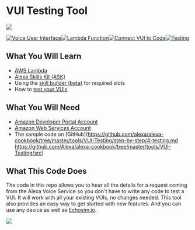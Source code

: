 # VUI Testing Tool
<img src="https://m.media-amazon.com/images/G/01/mobile-apps/dex/alexa/alexa-skills-kit/tutorials/quiz-game/header._TTH_.png" />

[![Voice User Interface](https://m.media-amazon.com/images/G/01/mobile-apps/dex/alexa/alexa-skills-kit/tutorials/navigation/1-off._TTH_.png)](https://github.com/alexa/alexa-cookbook/tree/master/tools/VUI-Testing/step-by-step/1-voice-user-interface.md)[![Lambda Function](https://m.media-amazon.com/images/G/01/mobile-apps/dex/alexa/alexa-skills-kit/tutorials/navigation/2-off._TTH_.png)](https://github.com/alexa/alexa-cookbook/tree/master/tools/VUI-Testing/step-by-step/2-lambda-function.md)[![Connect VUI to Code](https://m.media-amazon.com/images/G/01/mobile-apps/dex/alexa/alexa-skills-kit/tutorials/navigation/3-off._TTH_.png)](https://github.com/alexa/alexa-cookbook/tree/master/tools/VUI-Testing/step-by-step/3-connect-vui-to-code.md)[![Testing](https://m.media-amazon.com/images/G/01/mobile-apps/dex/alexa/alexa-skills-kit/tutorials/navigation/4-off._TTH_.png)](https://github.com/alexa/alexa-cookbook/tree/master/tools/VUI-Testing/step-by-step/4-testing.md)

## What You Will Learn
*  [AWS Lambda](http://aws.amazon.com/lambda)
*  [Alexa Skills Kit (ASK)](https://developer.amazon.com/alexa-skills-kit)
* Using the [skill builder (beta)](https://developer.integ.amazon.com/public/solutions/alexa/alexa-skills-kit/docs/ask-define-the-vui-with-gui) for required slots
* How to [test your VUIs](https://developer.amazon.com/blog)

## What You Will Need
*  [Amazon Developer Portal Account](http://developer.amazon.com)
*  [Amazon Web Services Account](http://aws.amazon.com/)
*  The sample code on [GitHub](https://github.com/alexa/alexa-cookbook/tree/master/tools/VUI-Testing/step-by-step/4-testing.md https://github.com/Alexa/alexa-cookbook/tree/master/tools/VUI-Testing/src)

## What This Code Does
The code in this repo allows you to hear all the details for a request coming from the Alexa Voice Service so you don't have to write any code to test a VUI. It will work with all your existing VUIs, no changes needed. This tool also provides an easy way to get started with new features. And you can use any device as well as [Echosim.io](https://echosim.io).

<a href="https://github.com/alexa/alexa-cookbook/tree/master/tools/VUI-Testing"><img src="https://m.media-amazon.com/images/G/01/mobile-apps/dex/alexa/alexa-skills-kit/tutorials/general/buttons/button_get_started._TTH_.png" /></a>
